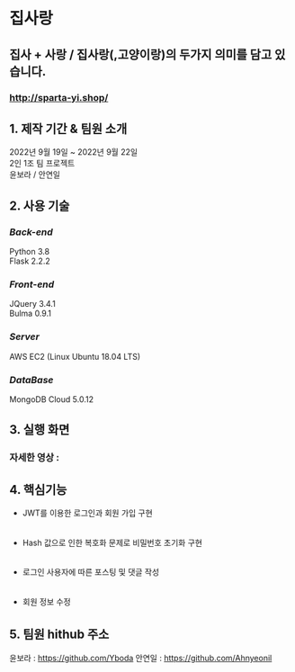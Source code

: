 

# 집사랑
## 집사 + 사랑 / 집사랑(,고양이랑)의 두가지 의미를 담고 있습니다.
### http://sparta-yi.shop/


## 1. 제작 기간 & 팀원 소개

2022년 9월 19일 ~ 2022년 9월 22일  
2인 1조 팀 프로젝트  
윤보라 / 안연일


## 2. 사용 기술

### _**Back-end**_  

Python 3.8  
Flask 2.2.2  

### _**Front-end**_  

JQuery 3.4.1  
Bulma 0.9.1  

### _**Server**_  

AWS EC2 (Linux Ubuntu 18.04 LTS)  

### **_DataBase_**

MongoDB Cloud 5.0.12


## 3. 실행 화면  



### 자세한 영상 : 

## 4. 핵심기능  

- JWT를 이용한 로그인과 회원 가입 구현  
######
- Hash 값으로 인한 복호화 문제로 비밀번호 초기화 구현
######
- 로그인 사용자에 따른 포스팅 및 댓글 작성
######
- 회원 정보 수정
######


## 5. 팀원 hithub 주소

윤보라 : https://github.com/Yboda
안연일 : https://github.com/Ahnyeonil
